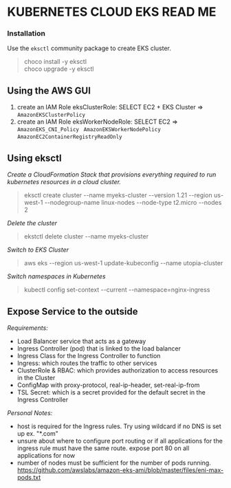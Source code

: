 # KUBERNETES CLOUD EKS READ ME

### Installation

Use the ```eksctl``` community package to create EKS cluster.  
  
> choco install -y eksctl  
> choco upgrade -y eksctl  

## Using the AWS GUI  
1) create an IAM Role eksClusterRole: SELECT EC2 + EKS Cluster => ```AmazonEKSClusterPolicy```  
2) create an IAM Role eksWorkerNodeRole: SELECT EC2 => ``` AmazonEKS_CNI_Policy``` ``` AmazonEKSWorkerNodePolicy``` ```AmazonEC2ContainerRegistryReadOnly```

## Using eksctl  
*Create a CloudFormation Stack that provisions everything required to run kubernetes resources in a cloud cluster.*
> eksctl create cluster --name myeks-cluster --version 1.21 --region us-west-1 --nodegroup-name linux-nodes --node-type t2.micro --nodes 2  

*Delete the cluster*
> ekstctl delete cluster --name myeks-cluster  

*Switch to EKS Cluster*
> aws eks --region us-west-1 update-kubeconfig --name utopia-cluster  

*Switch namespaces in Kubernetes*
> kubectl config set-context --current --namespace=nginx-ingress  

## Expose Service to the outside

*Requirements:*  
- Load Balancer service that acts as a gateway
- Ingress Controller (pod) that is linked to the load balancer
- Ingress Class for the Ingress Controller to function
- Ingress: which routes the traffic to other services
- ClusterRole & RBAC: which provides authorization to access resources in the Cluster
- ConfigMap with proxy-protocol, real-ip-header, set-real-ip-from
- TSL Secret: which is a secret provided for the default secret in the Ingress Controller

*Personal Notes:*
- host is required for the Ingress rules. Try using wildcard if no DNS is set up ex. "\*.com"
- unsure about where to configure port routing or if all applications for the ingress rule must have the same route. expose port 80 on all applications for now
- number of nodes must be sufficient for the number of pods running. https://github.com/awslabs/amazon-eks-ami/blob/master/files/eni-max-pods.txt
